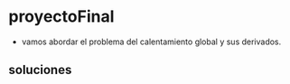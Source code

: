# proyectoFinal
- vamos abordar el problema del calentamiento global y sus derivados.
## soluciones
